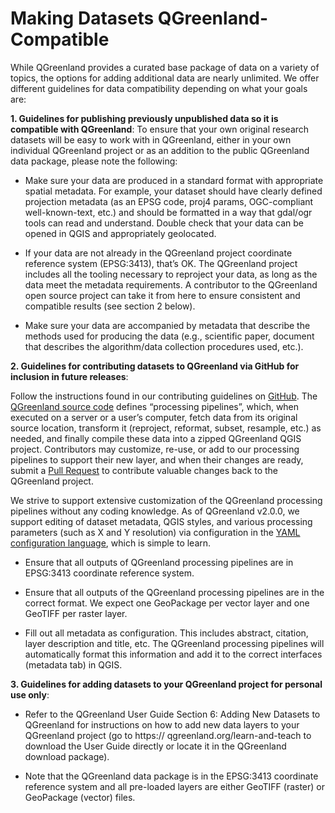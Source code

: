 # Making Datasets QGreenland-Compatible

While QGreenland provides a curated base package of data on a variety of topics, the options for adding additional data are nearly unlimited. We offer different guidelines for data compatibility depending on what your goals are:

**1. Guidelines for publishing previously unpublished data so it is compatible with QGreenland**:
To ensure that your own original research datasets will be easy to work with in QGreenland, either in your own individual QGreenland project or as an addition to the public QGreenland data package, please note the following:

   * Make sure your data are produced in a standard format with appropriate spatial metadata. For example, your dataset should have   clearly defined projection metadata (as an EPSG code, proj4 params, OGC-compliant well-known-text, etc.) and should be formatted in a way that gdal/ogr tools can read and understand. Double check that your data can be opened in QGIS and appropriately geolocated.

   * If your data are not already in the QGreenland project coordinate reference system (EPSG:3413), that’s OK. The QGreenland project includes all the tooling necessary to reproject your data, as long as the data meet the metadata requirements. A contributor to the QGreenland open source project can take it from here to ensure consistent and compatible results (see section 2 below).

   * Make sure your data are accompanied by metadata that describe the methods used for producing the data (e.g., scientific paper, document that describes the algorithm/data collection procedures used, etc.).

**2. Guidelines for contributing datasets to QGreenland via GitHub for inclusion in future releases**:

Follow the instructions found in our contributing guidelines on [GitHub](https://qgreenland.readthedocs.io/en/latest/discussion/contributing.html). The [QGreenland source code](https://github.com/nsidc/qgreenland/tree/main/qgreenland) defines “processing pipelines”, which, when executed on a server or a user’s computer, fetch data from its original source location, transform it (reproject, reformat, subset, resample, etc.) as needed, and finally compile these data into a zipped QGreenland QGIS project. Contributors may customize, re-use, or add to our processing pipelines to support their new layer, and when their changes are ready, submit a [Pull Request](https://docs.github.com/en/github/collaborating-with-issues-and-pull-requests/about-pull-requests) to contribute valuable changes back to the QGreenland project.

We strive to support extensive customization of the QGreenland processing pipelines without any coding knowledge. As of QGreenland v2.0.0, we support editing of dataset metadata, QGIS styles, and various processing parameters (such as X and Y resolution) via configuration in the [YAML configuration language](https://en.wikipedia.org/wiki/YAML), which is simple to learn.

   * Ensure that all outputs of QGreenland processing pipelines are in EPSG:3413 coordinate reference system.

   * Ensure that all outputs of the QGreenland processing pipelines are in the correct format. We expect one GeoPackage per vector layer and one GeoTIFF per raster layer.

   * Fill out all metadata as configuration. This includes abstract, citation, layer description and title, etc. The QGreenland processing pipelines will automatically format this information and add it to the correct interfaces (metadata tab) in QGIS.

**3. Guidelines for adding datasets to your QGreenland project for personal use only**:

   * Refer to the QGreenland User Guide Section 6: Adding New Datasets to QGreenland for instructions on how to add new data layers to your QGreenland project (go to https:// qgreenland.org/learn-and-teach to download the User Guide directly or locate it in the QGreenland download package).

   * Note that the QGreenland data package is in the EPSG:3413 coordinate reference system and all pre-loaded layers are either GeoTIFF (raster) or GeoPackage (vector) files.

